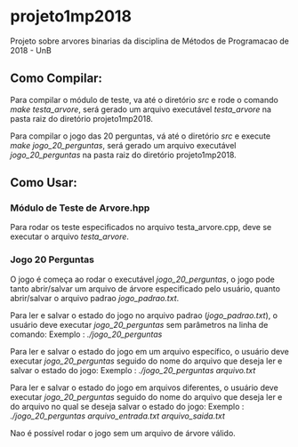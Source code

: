# projeto1mp2018
Projeto sobre arvores binarias da disciplina de Métodos de Programacao de 2018 - UnB

## Como Compilar:
   Para compilar o módulo de teste, va até o diretório *src* e rode o comando *make testa_arvore*,
   será gerado um arquivo executável *testa_arvore* na pasta raiz do diretório projeto1mp2018.

   Para compilar o jogo das 20 perguntas, vá até o diretório *src* e execute *make jogo_20_perguntas*,
   será gerado um arquivo executável *jogo_20_perguntas* na pasta raiz do diretório projeto1mp2018.

## Como Usar:
### Módulo de Teste de Arvore.hpp
   Para rodar os teste especificados no arquivo testa_arvore.cpp, deve se executar o arquivo *testa_arvore*.
### Jogo 20 Perguntas
   O jogo é começa ao rodar o executável *jogo_20_perguntas*, o jogo pode tanto abrir/salvar um arquivo de árvore
   especificado pelo usuário, quanto abrir/salvar o arquivo padrao *jogo_padrao.txt*.

   Para ler e salvar o estado do jogo no arquivo padrao (*jogo_padrao.txt*), o usuário deve executar 
   *jogo_20_perguntas* sem parâmetros na linha de comando:
   Exemplo : *./jogo_20_perguntas*

   Para ler e salvar o estado do jogo em um arquivo específico, o usuário deve executar 
   *jogo_20_perguntas* seguido do nome do arquivo que deseja ler e salvar o estado do jogo:
   Exemplo : *./jogo_20_perguntas arquivo.txt*

   Para ler e salvar o estado do jogo em arquivos diferentes, o usuário deve executar 
   *jogo_20_perguntas* seguido do nome do arquivo que deseja ler e do arquivo no qual
   se deseja salvar o estado do jogo:
   Exemplo : *./jogo_20_perguntas arquivo_entrada.txt arquivo_saida.txt*

  Nao é possível rodar o jogo sem um arquivo de árvore válido.
